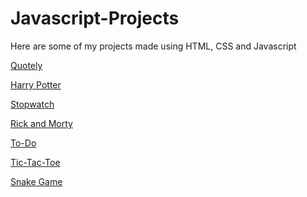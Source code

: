 # Javascript-Projects

Here are some of my projects made using HTML, CSS and Javascript

<a href="https://bushraaksoy.github.io/Javascript-Projects/quotely-js/">Quotely<a/>
<img href="https://raw.githubusercontent.com/bushraaksoy/Javascript-Projects/main/images/quotely-ss.png"/>

<a href="https://bushraaksoy.github.io/Javascript-Projects/harry-potter/">Harry Potter<a/>
<img href="https://raw.githubusercontent.com/bushraaksoy/Javascript-Projects/main/images/harry-potter-ss.png" />

<a href="https://bushraaksoy.github.io/Javascript-Projects/stopwatch/">Stopwatch<a/>
<img href="https://raw.githubusercontent.com/bushraaksoy/Javascript-Projects/main/images/stopwatch-ss.png" />

<a href="https://bushraaksoy.github.io/Javascript-Projects/RickAndMorty/">Rick and Morty<a/>
<img href="https://raw.githubusercontent.com/bushraaksoy/Javascript-Projects/main/images/rick-and-morty-ss.png" />

<a href="https://bushraaksoy.github.io/Javascript-Projects/Todo/">To-Do<a/>
<img href="https://raw.githubusercontent.com/bushraaksoy/Javascript-Projects/main/images/to-do-ss.png" />

<a href="https://bushraaksoy.github.io/Javascript-Projects/tictactoe/">Tic-Tac-Toe<a/>
<img href="https://raw.githubusercontent.com/bushraaksoy/Javascript-Projects/main/images/tic-tac-toe-ss.png" />

<a href="https://bushraaksoy.github.io/Javascript-Projects/snake-game/">Snake Game<a/>
<img href="https://raw.githubusercontent.com/bushraaksoy/Javascript-Projects/main/images/snake-game-ss.png" />
